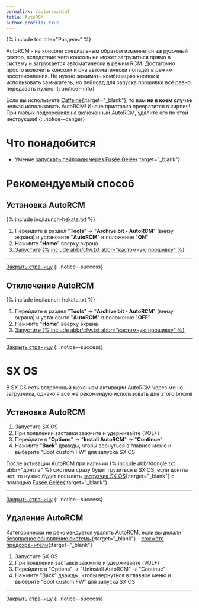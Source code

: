 ```yaml
---
permalink: /autorcm.html
title: AutoRCM
author_profile: true
---
```

{% include toc title="Разделы" %}

AutoRCM - на консоли специальным образом изменяется загрузочный сектор, вследствие чего консоль не может загрузиться прямо в систему и загружается автоматически в режим RCM. Достаточно просто включить консоли и она автоматически попадёт в режим восстановления. Не нужно зажимать комбинацию кнопок и использовать замыкатель, но пейлоад для запуска прошивки всё равно передавать нужно!
{: .notice--info}

Если вы используете [Caffeine](caffeine){:target="_blank"}, то вам **ни в коем случае** нельзя использовать AutoRCM! Иначе приставка превратится в кирпич! При любых подозрениях на включенный AutoRCM, удалите его по этой инструкции!
{: .notice--danger}

# Что понадобится

* Умение [запускать пейлоады через Fusée Gelée](fusee-gelee){:target="_blank"}

# Рекомендуемый способ 

## Установка AutoRCM

{% include inc/launch-hekate.txt %}
1. Перейдите в раздел "**Tools**" -> "**Archive bit - AutoRCM**" (внизу экрана) и установите "**AutoRCM**" в положение "**ON**"
1. Нажмите "**Home**" вверху экрана
1. [Запустите {% include abbr/cfw.txt abbr="кастомную прошивку" %}](cfw) 

___

[Закрыть страницу](javascript:window.close();)
{: .notice--success}

## Отключение AutoRCM 

{% include inc/launch-hekate.txt %}
1. Перейдите в раздел "**Tools**" -> "**Archive bit - AutoRCM**" (внизу экрана) и установите "**AutoRCM**" в положение "**OFF**"
1. Нажмите "**Home**" вверху экрана
1. [Запустите {% include abbr/cfw.txt abbr="кастомную прошивку" %}](cfw) 

___

[Закрыть страницу](javascript:window.close();)
{: .notice--success}

# SX OS

В SX OS есть встроенный механизм активации AutoRCM через меню загрузчика, однако я все же рекомендую использовать для этого bricmii
	
## Установка AutoRCM

1. Запустите SX OS
1. При появлении заставки зажмите и удерживайте (VOL+)
1. Перейдите в "**Options**" -> "**Install AutoRCM**" -> "**Continue**"
1. Нажмите "**Back**" дважды, чтобы вернуться в главное меню и выберите "Boot custom FW" для запуска SX OS

После активации AutoRCM при наличии {% include abbr/dongle.txt abbr="донгла" %} система сразу будет грузиться в SX OS, если донгла нет, то нужно будет посылать [загрузчик SX OS](https://sx.xecuter.com/download/payload.bin){:target="_blank"} с помощью [Fusée Gelée](fusee-gelee){:target="_blank"}

___

[Закрыть страницу](javascript:window.close();)
{: .notice--success}

## Удаление AutoRCM 

Категорически не рекомендуется удалять AutoRCM, если вы делали [безопасное обновление системы](update-to-latest){:target="_blank"} - [сожжёте предохранители](update-to-latest#%D1%82%D0%B5%D0%BE%D1%80%D0%B5%D1%82%D0%B8%D1%87%D0%B5%D1%81%D0%BA%D0%B0%D1%8F-%D1%87%D0%B0%D1%81%D1%82%D1%8C){:target="_blank"}

1. Запустите SX OS
1. При появлении заставки зажмите и удерживайте (VOL+)
1. Перейдите в "Options" -> "Uninstall AutoRCM" -> "Continue"
1. Нажмите "Back" дважды, чтобы вернуться в главное меню и выберите "Boot custom FW" для запуска SX OS

___

[Закрыть страницу](javascript:window.close();)
{: .notice--success}